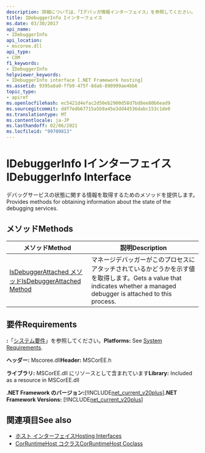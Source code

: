 ```yaml
---
description: 詳細については、「Iデバッガ情報インターフェイス」を参照してください。
title: IDebuggerInfo Iインターフェイス
ms.date: 03/30/2017
api_name:
- IDebuggerInfo
api_location:
- mscoree.dll
api_type:
- COM
f1_keywords:
- IDebuggerInfo
helpviewer_keywords:
- IDebuggerInfo interface [.NET Framework hosting]
ms.assetid: 9395a8a0-ffb9-475f-8da6-890999ae4bb6
topic_type:
- apiref
ms.openlocfilehash: ec5421d4efac2d50eb2900d58d7bd8ee80b6ead9
ms.sourcegitcommit: ddf7edb67715a5b9a45e3dd44536dabc153c1de0
ms.translationtype: MT
ms.contentlocale: ja-JP
ms.lasthandoff: 02/06/2021
ms.locfileid: "99709813"
---
```

# <a name="idebuggerinfo-interface"></a><span data-ttu-id="f5a14-103">IDebuggerInfo Iインターフェイス</span><span class="sxs-lookup"><span data-stu-id="f5a14-103">IDebuggerInfo Interface</span></span>

<span data-ttu-id="f5a14-104">デバッグサービスの状態に関する情報を取得するためのメソッドを提供します。</span><span class="sxs-lookup"><span data-stu-id="f5a14-104">Provides methods for obtaining information about the state of the debugging services.</span></span>  
  
## <a name="methods"></a><span data-ttu-id="f5a14-105">メソッド</span><span class="sxs-lookup"><span data-stu-id="f5a14-105">Methods</span></span>  
  
|<span data-ttu-id="f5a14-106">メソッド</span><span class="sxs-lookup"><span data-stu-id="f5a14-106">Method</span></span>|<span data-ttu-id="f5a14-107">説明</span><span class="sxs-lookup"><span data-stu-id="f5a14-107">Description</span></span>|  
|------------|-----------------|  
|[<span data-ttu-id="f5a14-108">IsDebuggerAttached メソッド</span><span class="sxs-lookup"><span data-stu-id="f5a14-108">IsDebuggerAttached Method</span></span>](idebuggerinfo-isdebuggerattached-method.md)|<span data-ttu-id="f5a14-109">マネージデバッガーがこのプロセスにアタッチされているかどうかを示す値を取得します。</span><span class="sxs-lookup"><span data-stu-id="f5a14-109">Gets a value that indicates whether a managed debugger is attached to this process.</span></span>|  
  
## <a name="requirements"></a><span data-ttu-id="f5a14-110">要件</span><span class="sxs-lookup"><span data-stu-id="f5a14-110">Requirements</span></span>  

 <span data-ttu-id="f5a14-111">**:**「[システム要件](../../get-started/system-requirements.md)」を参照してください。</span><span class="sxs-lookup"><span data-stu-id="f5a14-111">**Platforms:** See [System Requirements](../../get-started/system-requirements.md).</span></span>  
  
 <span data-ttu-id="f5a14-112">**ヘッダー:** Mscoree.dll</span><span class="sxs-lookup"><span data-stu-id="f5a14-112">**Header:** MSCorEE.h</span></span>  
  
 <span data-ttu-id="f5a14-113">**ライブラリ:** MSCorEE.dll にリソースとして含まれています</span><span class="sxs-lookup"><span data-stu-id="f5a14-113">**Library:** Included as a resource in MSCorEE.dll</span></span>  
  
 <span data-ttu-id="f5a14-114">**.NET Framework のバージョン:**[!INCLUDE[net_current_v20plus](../../../../includes/net-current-v20plus-md.md)]</span><span class="sxs-lookup"><span data-stu-id="f5a14-114">**.NET Framework Versions:** [!INCLUDE[net_current_v20plus](../../../../includes/net-current-v20plus-md.md)]</span></span>  
  
## <a name="see-also"></a><span data-ttu-id="f5a14-115">関連項目</span><span class="sxs-lookup"><span data-stu-id="f5a14-115">See also</span></span>

- [<span data-ttu-id="f5a14-116">ホスト インターフェイス</span><span class="sxs-lookup"><span data-stu-id="f5a14-116">Hosting Interfaces</span></span>](hosting-interfaces.md)
- [<span data-ttu-id="f5a14-117">CorRuntimeHost コクラス</span><span class="sxs-lookup"><span data-stu-id="f5a14-117">CorRuntimeHost Coclass</span></span>](corruntimehost-coclass.md)
